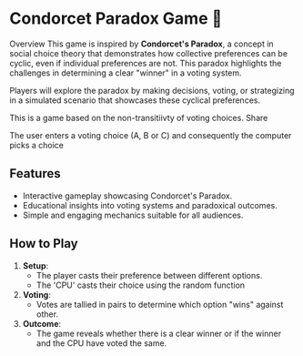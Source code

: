 
# Condorcet Paradox Game 🎲

 Overview
This game is inspired by **Condorcet's Paradox**, a concept in social choice theory that demonstrates how collective preferences can be cyclic, even if individual preferences are not. This paradox highlights the challenges in determining a clear "winner" in a voting system.

Players will explore the paradox by making decisions, voting, or strategizing in a simulated scenario that showcases these cyclical preferences.

This is a game based on the non-transitiivty of voting choices.
Share

The user enters a voting choice (A, B or C) and consequently the computer picks a choice

## Features
- Interactive gameplay showcasing Condorcet's Paradox.
- Educational insights into voting systems and paradoxical outcomes.
- Simple and engaging mechanics suitable for all audiences.

## How to Play
1. **Setup**:
   - The player casts their preference between different options.
   - The 'CPU' casts their choice using the random function
2. **Voting**:
   - Votes are tallied in pairs to determine which option "wins" against other.
3. **Outcome**:
   - The game reveals whether there is a clear winner or if the winner and the CPU have voted the same.
